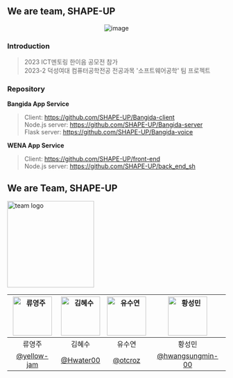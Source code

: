 ## We are team, SHAPE-UP

<div align="center">
	
![image](https://github.com/SHAPE-UP/.github/assets/79989242/65c82721-af41-4995-8a54-deb3a6ce4c2f)


</div>

### Introduction
> 2023 ICT멘토링 한이음 공모전 참가 <br/>
> 2023-2 덕성여대 컴퓨터공학전공 전공과목 '소프트웨어공학' 팀 프로젝트 

### Repository
**Bangida App Service**
> Client: https://github.com/SHAPE-UP/Bangida-client <br />
> Node.js server: https://github.com/SHAPE-UP/Bangida-server <br/>
> Flask server: https://github.com/SHAPE-UP/Bangida-voice <br/>

**WENA App Service**
> Client: https://github.com/SHAPE-UP/front-end <br />
> Node.js server: https://github.com/SHAPE-UP/back_end_sh <br/>


## We are Team, SHAPE-UP
<img src="https://github.com/SHAPE-UP/.github/assets/79989242/a8982dd8-ff65-4a76-a438-3e66c8bb664d" width="200px" alt="team logo"> <br />

|<img src="https://avatars.githubusercontent.com/u/88462774?v=4" width="90px" alt="류영주">|<img src="https://avatars.githubusercontent.com/u/84445176?v=4" width="90px" alt="김혜수">| <img src="https://avatars.githubusercontent.com/u/79989242?s=96&v=4" width=90px alt="유수연"/>  | <img src="https://avatars.githubusercontent.com/u/89893533?v=4" width=90px alt="황성민"/>  |
| :-----: | :-----: | :-----: | :-----: |
| 류영주 | 김혜수 | 유수연 | 황성민 |
| [@yellow-jam](https://github.com/yellow-jam) |[@Hwater00](https://github.com/Hwater00)| [@otcroz](https://github.com/otcroz) | [@hwangsungmin-00](https://github.com/hwangsungmin-00)  |
